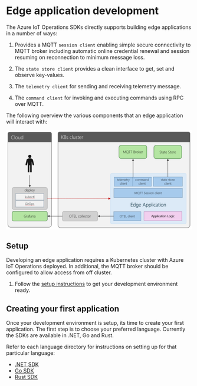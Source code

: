 # Edge application development

The Azure IoT Operations SDKs directly supports building edge applications in a number of ways:

1. Provides a MQTT `session client` enabling simple secure connectivity to MQTT broker including automatic online credential renewal and session resuming on reconnection to minimum message loss.

1. The `state store client` provides a clean interface to get, set and observe key-values.

1. The `telemetry client` for sending and receiving telemetry message.

1. The `command client` for invoking and executing commands using RPC over MQTT.

The following overview the various components that an edge application will interact with:

![alt text](images/edge-applications.png)

## Setup

Developing an edge application requires a Kubernetes cluster with Azure IoT Operations deployed. In additional, the MQTT broker should be configured to allow access from off cluster.

1. Follow the [setup instructions](../setup.md) to get your development environment ready.

## Creating your first application

Once your development environment is setup, its time to create your first application. The first step is to choose your preferred language. Currently the SDKs are available in .NET, Go and Rust.

Refer to each language directory for instructions on setting up for that particular language:

* [.NET SDK](/dotnet)
* [Go SDK](/go)
* [Rust SDK](/rust)
